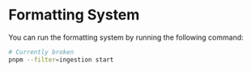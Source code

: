 # Formatting System

You can run the formatting system by running the following command:

```bash
# Currently broken
pnpm --filter=ingestion start
```